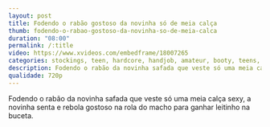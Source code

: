```yaml
---
layout: post
title: Fodendo o rabão gostoso da novinha só de meia calça
thumb: fodendo-o-rabao-gostoso-da-novinha-so-de-meia-calca
duration: "08:00"
permalink: /:title
video: https://www.xvideos.com/embedframe/18007265
categories: stockings, teen, hardcore, handjob, amateur, booty, teens, bigass, roundass, 18, amateurs, hd, bubblebutt
description: Fodendo o rabão da novinha safada que veste só uma meia calça sexy, a novinha senta e rebola gostoso na rola do macho para ganhar leitinho na buceta.
qualidade: 720p
---
```

Fodendo o rabão da novinha safada que veste só uma meia calça sexy, a novinha senta e rebola gostoso na rola do macho para ganhar leitinho na buceta.